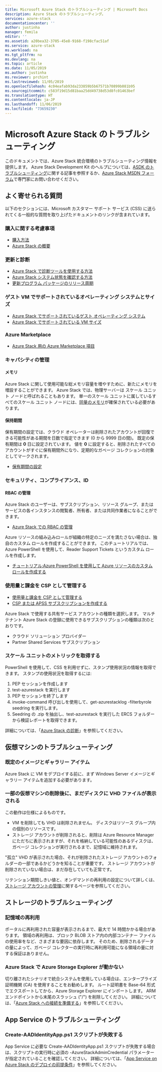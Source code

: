 ```yaml
---
title: Microsoft Azure Stack のトラブルシューティング | Microsoft Docs
description: Azure Stack のトラブルシューティング。
services: azure-stack
documentationcenter: ''
author: justinha
manager: femila
editor: ''
ms.assetid: a20bea32-3705-45e8-9168-f198cfac51af
ms.service: azure-stack
ms.workload: na
ms.tgt_pltfrm: na
ms.devlang: na
ms.topic: article
ms.date: 11/05/2019
ms.author: justinha
ms.reviewer: prchint
ms.lastreviewed: 11/05/2019
ms.openlocfilehash: 4c04eafab93da233859b5b67571b70899b081b95
ms.sourcegitcommit: c583f19d15d81baa25dd49738d53d8fc01463bef
ms.translationtype: HT
ms.contentlocale: ja-JP
ms.lasthandoff: 11/06/2019
ms.locfileid: "73659230"
---
```

# <a name="microsoft-azure-stack-troubleshooting"></a>Microsoft Azure Stack のトラブルシューティング

このドキュメントでは、Azure Stack 統合環境のトラブルシューティング情報を提供します。 Azure Stack Development Kit のヘルプについては、[ASDK のトラブルシューティング](../asdk/asdk-troubleshooting.md)に関する記事を参照するか、[Azure Stack MSDN フォーラム](https://social.msdn.microsoft.com/Forums/azure/home?forum=azurestack)で専門家にお問い合わせください。 

## <a name="frequently-asked-questions"></a>よく寄せられる質問

以下のセクションには、Microsoft カスタマー サポート サービス (CSS) に送られてくる一般的な質問を取り上げたドキュメントのリンクが含まれています。

### <a name="purchase-considerations"></a>購入に関する考慮事項

* [購入方法](https://azure.microsoft.com/overview/azure-stack/how-to-buy/)
* [Azure Stack の概要](azure-stack-overview.md)

### <a name="updates-and-diagnostics"></a>更新と診断

* [Azure Stack で診断ツールを使用する方法](azure-stack-diagnostics.md)
* [Azure Stack システム状態を確認する方法](azure-stack-diagnostic-test.md)
* [更新プログラム パッケージのリリース周期](azure-stack-servicing-policy.md#update-package-release-cadence)

### <a name="supported-operating-systems-and-sizes-for-guest-vms"></a>ゲスト VM でサポートされているオペレーティング システムとサイズ

* [Azure Stack でサポートされているゲスト オペレーティング システム](azure-stack-supported-os.md)
* [Azure Stack でサポートされている VM サイズ](../user/azure-stack-vm-sizes.md)

### <a name="azure-marketplace"></a>Azure Marketplace

* [Azure Stack 用の Azure Marketplace 項目](azure-stack-marketplace-azure-items.md)

### <a name="manage-capacity"></a>キャパシティの管理

#### <a name="memory"></a>メモリ

Azure Stack に関して使用可能な総メモリ容量を増やすために、新たにメモリを増設することができます。 Azure Stack では、物理サーバーは スケール ユニット ノードと呼ばれることもあります。 単一のスケール ユニットに属しているすべてのスケール ユニット ノードには、[同量のメモリ](azure-stack-manage-storage-physical-memory-capacity.md)が確保されている必要があります。

#### <a name="retention-period"></a>保持期間

保有期間の設定では、クラウド オペレーターは削除されたアカウントが回復できる可能性がある期間を日数で指定できます (0 から 9999 日の間)。 既定の保有期間は **0** 日に設定されています。 値を **0** に設定すると、削除されたすべてのアカウントがすぐに保有期間外になり、定期的なガベージ コレクションの対象としてマークされます。

* [保有期間の設定](azure-stack-manage-storage-accounts.md#set-the-retention-period)

### <a name="security-compliance-and-identity"></a>セキュリティ、コンプライアンス、ID  

#### <a name="manage-rbac"></a>RBAC の管理

Azure Stack のユーザーは、サブスクリプション、リソース グループ、またはサービスの各インスタンスの閲覧者、所有者、または共同作業者になることができます。

* [Azure Stack での RBAC の管理](azure-stack-manage-permissions.md)

Azure リソースの組み込みロールが組織の特定のニーズを満たさない場合は、独自のカスタム ロールを作成することができます。 このチュートリアルでは、Azure PowerShell を使用して、Reader Support Tickets というカスタム ロールを作成します。

* [チュートリアル:Azure PowerShell を使用して Azure リソースのカスタム ロールを作成する](https://docs.microsoft.com/azure/role-based-access-control/tutorial-custom-role-powershell)

### <a name="manage-usage-and-billing-as-a-csp"></a>使用量と課金を CSP として管理する

* [使用量と課金を CSP として管理する](azure-stack-add-manage-billing-as-a-csp.md#create-a-csp-or-apss-subscription)
* [CSP または APSS サブスクリプションを作成する](azure-stack-add-manage-billing-as-a-csp.md#create-a-csp-or-apss-subscription)

Azure Stack で使用する共有サービス アカウントの種類を選択します。 マルチテナント Azure Stack の登録に使用できるサブスクリプションの種類は次のとおりです。

* クラウド ソリューション プロバイダー
* Partner Shared Services サブスクリプション

### <a name="get-scale-unit-metrics"></a>スケール ユニットのメトリックを取得する

PowerShell を使用して、CSS を利用せずに、スタンプ使用状況の情報を取得できます。 スタンプの使用状況を取得するには: 

1. PEP セッションを作成します
2. test-azurestack を実行します
3. PEP セッションを終了します
4. invoke-command 呼び出しを使用して、get-azurestacklog -filterbyrole seedring を実行します。
5. Seedring の .zip を抽出し、test-azurestack を実行した ERCS フォルダーから検証レポートを取得できます。

詳細については、「[Azure Stack の診断](azure-stack-configure-on-demand-diagnostic-log-collection.md#to-run-get-azurestacklog-on-azure-stack-integrated-systems)」を参照してください。

## <a name="troubleshoot-virtual-machines"></a>仮想マシンのトラブルシューティング
### <a name="default-image-and-gallery-item"></a>既定のイメージとギャラリー アイテム
Azure Stack に VM をデプロイする前に、まず Windows Server イメージとギャラリー アイテムを追加する必要があります。


### <a name="i-have-deleted-some-virtual-machines-but-still-see-the-vhd-files-on-disk"></a>一部の仮想マシンの削除後に、まだディスクに VHD ファイルが表示される
この動作は仕様によるものです。

* VM を削除しても VHD は削除されません。 ディスクはリソース グループ内の個別のリソースです。
* ストレージ アカウントが削除されると、削除は Azure Resource Manager にただちに表示されますが、それを格納している可能性のあるディスクは、ガベージ コレクションが実行されるまで、記憶域に維持されます。

"孤立" VHD が表示された場合、それが削除されたストレージ アカウントのフォルダーの一部であるかどうかを知ることが重要です。 ストレージ アカウントが削除されていない場合は、まだ存在していても正常です。

リテンション期間しきい値と、オンデマンドの再利用の設定について詳しくは、[ストレージ アカウントの管理](azure-stack-manage-storage-accounts.md)に関するページを参照してください。

## <a name="troubleshoot-storage"></a>ストレージのトラブルシューティング
### <a name="storage-reclamation"></a>記憶域の再利用
ポータルに再利用された容量が表示されるまで、最大で 14 時間かかる場合があります。 領域の再利用は、ブロック BLOB ストア内の内部コンテナー ファイルの使用率をなど、さまざまな要因に依存します。 そのため、削除されるデータの量によって、ガベージ コレクターの実行時に再利用可能になる領域の量に対する保証はありません。

### <a name="azure-storage-explorer-not-working-with-azure-stack"></a>Azure Stack で Azure Storage Explorer が動かない 
 
切り離されたシナリオで統合システムを使用している場合は、エンタープライズ証明機関 (CA) を使用することをお勧めします。 ルート証明書を Base-64 形式でエクスポートしてから、Azure Storage Explorer にインポートします。 ARM エンドポイントから末尾のスラッシュ ("/") を削除してください。 詳細については、「[Azure Stack への接続を準備する](https://docs.microsoft.com/azure-stack/user/azure-stack-storage-connect-se#prepare-for-connecting-to-azure-stack)」を参照してください。
 

## <a name="troubleshooting-app-service"></a>App Service のトラブルシューティング
### <a name="create-aadidentityappps1-script-fails"></a>Create-AADIdentityApp.ps1 スクリプトが失敗する

App Service に必要な Create-AADIdentityApp.ps1 スクリプトが失敗する場合は、スクリプトの実行時に必須の -AzureStackAdminCredential パラメーターが指定されていることを確認してください。 詳細については、「[App Service on Azure Stack のデプロイの前提条件](azure-stack-app-service-before-you-get-started.md#create-an-azure-active-directory-app)」を参照してください。


